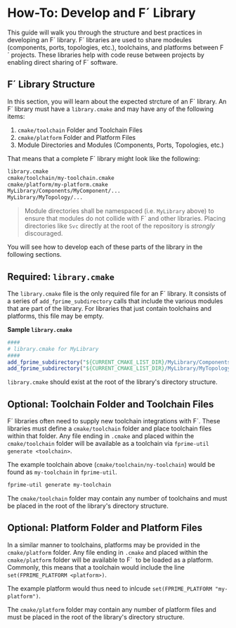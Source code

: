 # How-To: Develop and F´ Library

This guide will walk you through the structure and best practices in developing an F´ library.  F´ libraries are used to share modeules (components, ports, topologies, etc.), toolchains, and platforms between F´ projects.  These libraries help with code reuse between projects by enabling direct sharing of F´ software.

## F´ Library Structure

In this section, you will learn about the expected strcture of an F´ library. An F´ library must have a `library.cmake` and may have any of the following items:

1. `cmake/toolchain` Folder and Toolchain Files
2. `cmake/platform` Folder and Platform Files
3. Module Directories and Modules (Components, Ports, Topologies, etc.)

That means that a complete F´ library might look like the following:

```bash
library.cmake
cmake/toolchain/my-toolchain.cmake
cmake/platform/my-platform.cmake
MyLibrary/Components/MyComponent/...
MyLibrary/MyTopology/...
```

> Module directories shall be namespaced (i.e. `MyLibrary` above) to ensure that modules do not collide with F´ and other libraries. Placing directories like `Svc` directly at the root of the repository is *strongly* discouraged.

You will see how to develop each of these parts of the library in the following sections.

##  Required: `library.cmake`

The `library.cmake` file is the only required file for an F´ library.  It consists of a series of `add_fprime_subdirectory` calls that include the various modules that are part of the library.  For libraries that just contain toolchains and platforms, this file may be empty. 

**Sample `library.cmake`**
```cmake
####
# library.cmake for MyLibrary
####
add_fprime_subdirectory("${CURRENT_CMAKE_LIST_DIR}/MyLibrary/Components/MyComponent")
add_fprime_subdirectory("${CURRENT_CMAKE_LIST_DIR}/MyLibrary/MyTopology")
```

`library.cmake` should exist at the root of the library's directory structure.

## Optional: Toolchain Folder and Toolchain Files

F´ libraries often need to supply new toolchain integrations with F´. These libraries must define a `cmake/toolchain` folder and place toolchain files within that folder.  Any file ending in `.cmake` and placed within the `cmake/toolchain` folder will be available as a toolchain via `fprime-util generate <toolchain>`.

The example toolchain above (`cmake/toolchain/ny-toolchain`) would be found as `my-toolchain` in `fprime-util`.

```bash
fprime-util generate my-toolchain
```

The `cmake/toolchain` folder may contain any number of toolchains and must be placed in the root of the library's directory structure.

## Optional: Platform Folder and Platform Files

In a similar manner to toolchains, platforms may be provided in the `cmake/platform` folder. Any file ending in `.cmake` and placed within the `cmake/platform` folder will be available to F´  to be loaded as a platform. Commonly, this means that a toolchain would include the line `set(FPRIME_PLATFORM <platform>)`.

The example platform would thus need to inlcude `set(FPRIME_PLATFORM "my-platform")`.

The `cmake/platform` folder may contain any number of platform files and must be placed in the root of the library's directory structure.



